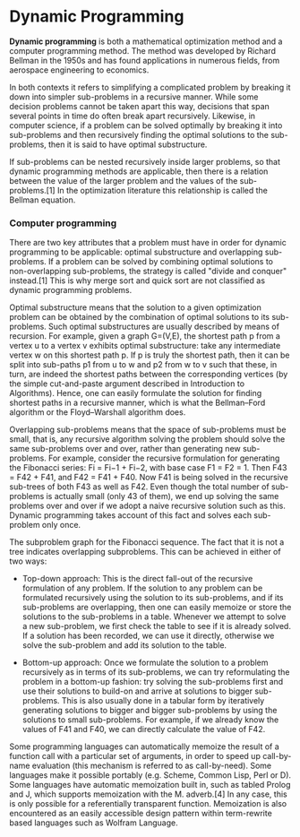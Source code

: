 # Dynamic Programming

**Dynamic programming** is both a mathematical optimization method and a computer programming method. The method was developed by Richard Bellman in the 1950s and has found applications in numerous fields, from aerospace engineering to economics.

In both contexts it refers to simplifying a complicated problem by breaking it down into simpler sub-problems in a recursive manner. While some decision problems cannot be taken apart this way, decisions that span several points in time do often break apart recursively. Likewise, in computer science, if a problem can be solved optimally by breaking it into sub-problems and then recursively finding the optimal solutions to the sub-problems, then it is said to have optimal substructure.

If sub-problems can be nested recursively inside larger problems, so that dynamic programming methods are applicable, then there is a relation between the value of the larger problem and the values of the sub-problems.[1] In the optimization literature this relationship is called the Bellman equation.

### Computer programming

There are two key attributes that a problem must have in order for dynamic programming to be applicable: optimal substructure and overlapping sub-problems. If a problem can be solved by combining optimal solutions to non-overlapping sub-problems, the strategy is called "divide and conquer" instead.[1] This is why merge sort and quick sort are not classified as dynamic programming problems.

Optimal substructure means that the solution to a given optimization problem can be obtained by the combination of optimal solutions to its sub-problems. Such optimal substructures are usually described by means of recursion. For example, given a graph G=(V,E), the shortest path p from a vertex u to a vertex v exhibits optimal substructure: take any intermediate vertex w on this shortest path p. If p is truly the shortest path, then it can be split into sub-paths p1 from u to w and p2 from w to v such that these, in turn, are indeed the shortest paths between the corresponding vertices (by the simple cut-and-paste argument described in Introduction to Algorithms). Hence, one can easily formulate the solution for finding shortest paths in a recursive manner, which is what the Bellman–Ford algorithm or the Floyd–Warshall algorithm does.

Overlapping sub-problems means that the space of sub-problems must be small, that is, any recursive algorithm solving the problem should solve the same sub-problems over and over, rather than generating new sub-problems. For example, consider the recursive formulation for generating the Fibonacci series: Fi = Fi−1 + Fi−2, with base case F1 = F2 = 1. Then F43 = F42 + F41, and F42 = F41 + F40. Now F41 is being solved in the recursive sub-trees of both F43 as well as F42. Even though the total number of sub-problems is actually small (only 43 of them), we end up solving the same problems over and over if we adopt a naive recursive solution such as this. Dynamic programming takes account of this fact and solves each sub-problem only once.


The subproblem graph for the Fibonacci sequence. The fact that it is not a tree indicates overlapping subproblems.
This can be achieved in either of two ways:

* Top-down approach: This is the direct fall-out of the recursive formulation of any problem. If the solution to any problem can be formulated recursively using the solution to its sub-problems, and if its sub-problems are overlapping, then one can easily memoize or store the solutions to the sub-problems in a table. Whenever we attempt to solve a new sub-problem, we first check the table to see if it is already solved. If a solution has been recorded, we can use it directly, otherwise we solve the sub-problem and add its solution to the table.
  

* Bottom-up approach: Once we formulate the solution to a problem recursively as in terms of its sub-problems, we can try reformulating the problem in a bottom-up fashion: try solving the sub-problems first and use their solutions to build-on and arrive at solutions to bigger sub-problems. This is also usually done in a tabular form by iteratively generating solutions to bigger and bigger sub-problems by using the solutions to small sub-problems. For example, if we already know the values of F41 and F40, we can directly calculate the value of F42.

Some programming languages can automatically memoize the result of a function call with a particular set of arguments, in order to speed up call-by-name evaluation (this mechanism is referred to as call-by-need). Some languages make it possible portably (e.g. Scheme, Common Lisp, Perl or D). Some languages have automatic memoization built in, such as tabled Prolog and J, which supports memoization with the M. adverb.[4] In any case, this is only possible for a referentially transparent function. Memoization is also encountered as an easily accessible design pattern within term-rewrite based languages such as Wolfram Language.